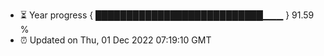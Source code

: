 - ⏳ Year progress { ███████████████████████████▁▁▁ } 91.59 %
- ⏰ Updated on Thu, 01 Dec 2022 07:19:10 GMT

